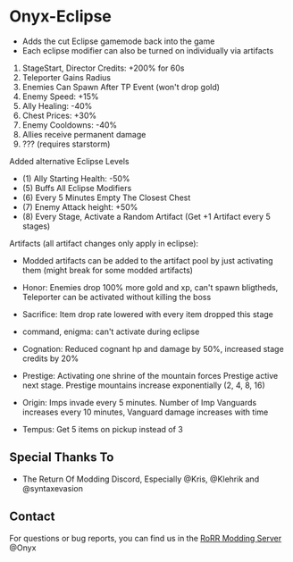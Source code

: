 # Onyx-Eclipse

- Adds the cut Eclipse gamemode back into the game
- Each eclipse modifier can also be turned on individually via artifacts
1) StageStart, Director Credits: +200% for 60s
2) Teleporter Gains Radius
3) Enemies Can Spawn After TP Event (won't drop gold)
4) Enemy Speed: +15%
5) Ally Healing: -40%
6) Chest Prices: +30%
7) Enemy Cooldowns: -40%
8) Allies receive permanent damage
9) ??? (requires starstorm)

Added alternative Eclipse Levels
- (1) Ally Starting Health: -50%
- (5) Buffs All Eclipse Modifiers
- (6) Every 5 Minutes Empty The Closest Chest
- (7) Enemy Attack height: +50%
- (8) Every Stage, Activate a Random Artifact (Get +1 Artifact every 5 stages)

Artifacts (all artifact changes only apply in eclipse):
- Modded artifacts can be added to the artifact pool by just activating them (might break for some modded artifacts)

- Honor: Enemies drop 100% more gold and xp, can't spawn bligtheds, Teleporter can be activated without killing the boss
- Sacrifice: Item drop rate lowered with every item dropped this stage
- command, enigma: can't activate during eclipse
- Cognation: Reduced cognant hp and damage by 50%, increased stage credits by 20%
- Prestige: Activating one shrine of the mountain forces Prestige active next stage. Prestige mountains increase exponentially (2, 4, 8, 16)
- Origin: Imps invade every 5 minutes. Number of Imp Vanguards increases every 10 minutes, Vanguard damage increases with time
- Tempus: Get 5 items on pickup instead of 3

## Special Thanks To
* The Return Of Modding Discord, Especially @Kris, @Klehrik and @syntaxevasion

## Contact
For questions or bug reports, you can find us in the [RoRR Modding Server](https://discord.gg/VjS57cszMq) @Onyx
